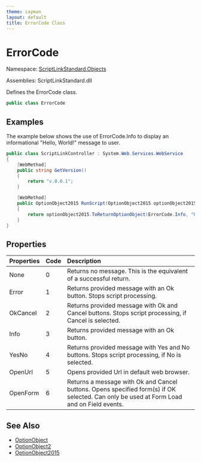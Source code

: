 ```yaml
---
theme: cayman
layout: default
title: ErrorCode Class
---
```


# ErrorCode

Namespace: [ScriptLinkStandard.Objects](./)

Assemblies: ScriptLinkStandard.dll

Defines the ErrorCode class.

``` c#
public class ErrorCode
```

## Examples

The example below shows the use of ErrorCode.Info to display an informational "Hello, World!" message to user.

```c#
public class ScriptLinkController : System.Web.Services.WebService
{
    [WebMethod]
    public string GetVersion()
    {
        return "v.0.0.1";
    }

    [WebMethod]
    public OptionObject2015 RunScript(OptionObject2015 optionObject2015, string parameters)
    {
        return optionObject2015.ToReturnOptionObject(ErrorCode.Info, "Hello, World!");
    }
}
```

## Properties

| Properties | Code | Description |
|:-----------|:-----|:------------|
| None | 0 | Returns no message. This is the equivalent of a successful return. |
| Error | 1 | Returns provided message with an Ok button. Stops script processing. |
| OkCancel | 2 | Returns provided message with Ok and Cancel buttons. Stops script processing, if Cancel is selected. |
| Info | 3 | Returns provided message with an Ok button. |
| YesNo | 4 | Returns provided message with Yes and No buttons. Stops script processing, if No is selected. |
| OpenUrl | 5 | Opens provided Url in default web browser. |
| OpenForm | 6 | Returns a message with Ok and Cancel buttons. Opens specified form(s) if OK selected. Can only be used at Form Load and on Field events. |

## See Also

* [OptionObject](./optionobject.md)
* [OptionObject2](./optionobject2.md)
* [OptionObject2015](./optionobject2015.md)
